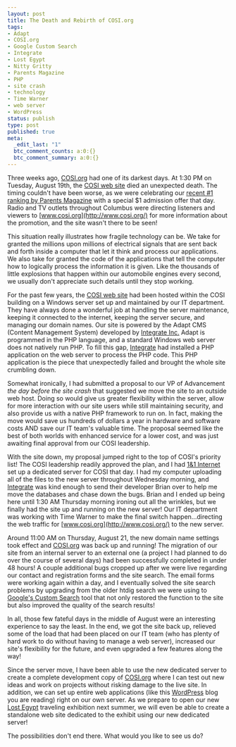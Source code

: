 ```yaml
---
layout: post
title: The Death and Rebirth of COSI.org
tags:
- Adapt
- COSI.org
- Google Custom Search
- Integrate
- Lost Egypt
- Nitty Gritty
- Parents Magazine
- PHP
- site crash
- technology
- Time Warner
- web server
- WordPress
status: publish
type: post
published: true
meta:
  _edit_last: "1"
  btc_comment_counts: a:0:{}
  btc_comment_summary: a:0:{}
---
```

Three weeks ago, [COSI.org](http://www.cosi.org/) had one of its darkest days. At 1:30 PM on Tuesday, August 19th, the [COSI web site](http://www.cosi.org/) died an unexpected death. The timing couldn't have been worse, as we were celebrating our [recent #1 ranking by Parents Magazine](http://www.cosi.org/press-room/press-releases/?year=2008&amp;date=1218600000&amp;id=0) with a special $1 admission offer that day. Radio and TV outlets throughout Columbus were directing listeners and viewers to [www.cosi.org](http://www.cosi.org/) for more information about the promotion, and the site wasn't there to be seen!

This situation really illustrates how fragile technology can be. We take for granted the millions upon millions of electrical signals that are sent back and forth inside a computer that let it think and process our applications. We also take for granted the code of the applications that tell the computer how to logically process the information it is given. Like the thousands of little explosions that happen within our automobile engines every second, we usually don't appreciate such details until they stop working.

For the past few years, the [COSI web site](http://www.cosi.org/) had been hosted within the COSI building on a Windows server set up and maintained by our IT department. They have always done a wonderful job at handling the server maintenance, keeping it connected to the internet, keeping the server secure, and managing our domain names. Our site is powered by the Adapt CMS (Content Management System) developed by [Integrate Inc.](http://www.integrateinc.com/) Adapt is programmed in the PHP language, and a standard Windows web server does not natively run PHP. To fill this gap, [Integrate](http://www.integrateinc.com/) had installed a PHP application on the web server to process the PHP code. This PHP application is the piece that unexpectedly failed and brought the whole site crumbling down.

Somewhat ironically, I had submitted a proposal to our VP of Advancement *the day before the site crash* that suggested we move the site to an outside web host. Doing so would give us greater flexibility within the server, allow for more interaction with our site users while still maintaining security, and also provide us with a native PHP framework to run on. In fact, making the move would save us hundreds of dollars a year in hardware and software costs AND save our IT team's valuable time. The proposal seemed like the best of both worlds with enhanced service for a lower cost, and was just awaiting final approval from our COSI leadership.

With the site down, my proposal jumped right to the top of COSI's priority list! The COSI leadership readily approved the plan, and I had [1&1 Internet](http://www.1and1.com/) set up a dedicated server for COSI that day. I had my computer uploading all of the files to the new server throughout Wednesday morning, and [Integrate](http://www.integrateinc.com/) was kind enough to send their developer Brian over to help me move the databases and chase down the bugs. Brian and I ended up being here until 1:30 AM Thursday morning ironing out all the wrinkles, but we finally had the site up and running on the new server! Our IT department was working with Time Warner to make the final switch happen...directing the web traffic for [www.cosi.org](http://www.cosi.org/) to the new server.

Around 11:00 AM on Thursday, August 21, the new domain name settings took effect and [COSI.org](http://www.cosi.org/) was back up and running! The migration of our site from an internal server to an external one (a project I had planned to do over the course of several days) had been successfully completed in under 48 hours! A couple additional bugs cropped up after we were live regarding our contact and registration forms and the site search. The email forms were working again within a day, and I eventually solved the site search problems by upgrading from the older htdig search we were using to [Google's Custom Search](http://www.google.com/cse) tool that not only restored the function to the site but also improved the quality of the search results!

In all, those few fateful days in the middle of August were an interesting experience to say the least. In the end, we got the site back up, relieved some of the load that had been placed on our IT team (who has plenty of hard work to do without having to manage a web server), increased our site's flexibility for the future, and even upgraded a few features along the way!

Since the server move, I have been able to use the new dedicated server to create a complete development copy of [COSI.org](http://www.cosi.org/) where I can test out new ideas and work on projects without risking damage to the live site. In addition, we can set up entire web applications (like this [WordPress](http://www.wordpress.org/) blog you are reading) right on our own server. As we prepare to open our new [Lost Egypt](http://lostegypt.wordpress.com/) traveling exhibition next summer, we will even be able to create a standalone web site dedicated to the exhibit using our new dedicated server!

The possibilities don't end there.  What would you like to see us do?

